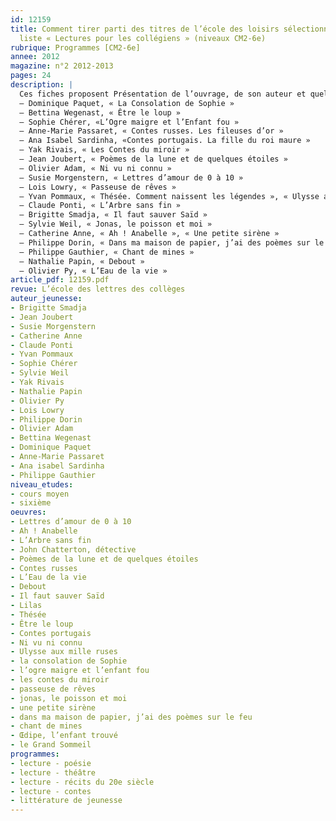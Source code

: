 ```yaml
---
id: 12159
title: Comment tirer parti des titres de l’école des loisirs sélectionnés dans la
  liste « Lectures pour les collégiens » (niveaux CM2-6e)
rubrique: Programmes [CM2-6e]
annee: 2012
magazine: n°2 2012-2013
pages: 24
description: |
  Ces fiches proposent Présentation de l’ouvrage, de son auteur et quelques suggestions de pistes pédagogiques pour les titres de la liste « Lectures pour les collégiens » concernant les niveaux CM2 et sixième.
  – Dominique Paquet, « La Consolation de Sophie »
  – Bettina Wegenast, « Être le loup »
  – Sophie Chérer, «L’Ogre maigre et l’Enfant fou »
  – Anne-Marie Passaret, « Contes russes. Les fileuses d’or »
  – Ana Isabel Sardinha, «Contes portugais. La fille du roi maure »
  – Yak Rivais, « Les Contes du miroir »
  – Jean Joubert, « Poèmes de la lune et de quelques étoiles »
  – Olivier Adam, « Ni vu ni connu »
  – Susie Morgenstern, « Lettres d’amour de 0 à 10 »
  – Lois Lowry, « Passeuse de rêves »
  – Yvan Pommaux, « Thésée. Comment naissent les légendes », « Ulysse aux mille ruses », « Œdipe, l’enfant trouvé », « Lilas », « Le Grand Sommeil », « John Chatterton détective »
  – Claude Ponti, « L’Arbre sans fin »
  – Brigitte Smadja, « Il faut sauver Saïd »
  – Sylvie Weil, « Jonas, le poisson et moi »
  – Catherine Anne, « Ah ! Anabelle », « Une petite sirène »
  – Philippe Dorin, « Dans ma maison de papier, j’ai des poèmes sur le feu »
  – Philippe Gauthier, « Chant de mines »
  – Nathalie Papin, « Debout »
  – Olivier Py, « L’Eau de la vie »
article_pdf: 12159.pdf
revue: L’école des lettres des collèges
auteur_jeunesse:
- Brigitte Smadja
- Jean Joubert
- Susie Morgenstern
- Catherine Anne
- Claude Ponti
- Yvan Pommaux
- Sophie Chérer
- Sylvie Weil
- Yak Rivais
- Nathalie Papin
- Olivier Py
- Lois Lowry
- Philippe Dorin
- Olivier Adam
- Bettina Wegenast
- Dominique Paquet
- Anne-Marie Passaret
- Ana isabel Sardinha
- Philippe Gauthier
niveau_etudes:
- cours moyen
- sixième
oeuvres:
- Lettres d’amour de 0 à 10
- Ah ! Anabelle
- L’Arbre sans fin
- John Chatterton, détective
- Poèmes de la lune et de quelques étoiles
- Contes russes
- L’Eau de la vie
- Debout
- Il faut sauver Saïd
- Lilas
- Thésée
- Être le loup
- Contes portugais
- Ni vu ni connu
- Ulysse aux mille ruses
- la consolation de Sophie
- l’ogre maigre et l’enfant fou
- les contes du miroir
- passeuse de rêves
- jonas, le poisson et moi
- une petite sirène
- dans ma maison de papier, j’ai des poèmes sur le feu
- chant de mines
- Œdipe, l’enfant trouvé
- le Grand Sommeil
programmes:
- lecture - poésie
- lecture - théâtre
- lecture - récits du 20e siècle
- lecture - contes
- littérature de jeunesse
---
```


